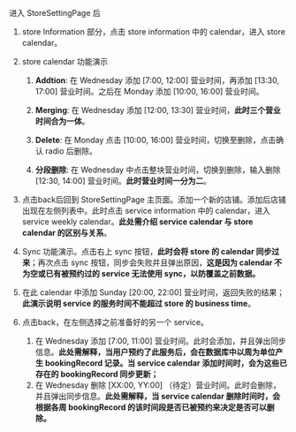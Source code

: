 进入 StoreSettingPage 后

1. store Information 部分，点击 store information 中的 calendar，进入 store calendar。

2. store calendar 功能演示

   1. **Addtion**: 在 Wednesday 添加 [7:00, 12:00] 营业时间，再添加 [13:30, 17:00] 营业时间。之后在 Monday 添加 [10:00, 16:00] 营业时间。

   2. **Merging**: 在 Wednesday 添加 [12:00, 13:30] 营业时间，**此时三个营业时间合为一体**。

   3. **Delete**: 在 Monday 点击 [10:00, 16:00] 营业时间，切换至删除，点击确认 radio 后删除。

   4. **分段删除**: 在 Wednesday 中点击整块营业时间，切换到删除，输入删除 [12:30, 14:00] 营业时间。**此时营业时间一分为二**。

      

3. 点击back后回到 StoreSettingPage 主页面。添加一个新的店铺。添加后店铺出现在左侧列表中。此时点击 service information 中的 calendar，进入 service weekly calendar。**此处需介绍 service calendar 与 store calendar 的区别与关系**。

4. Sync 功能演示。点击右上 sync 按钮，**此时会将 store 的 calendar 同步过来**；再次点击 sync 按钮，同步会失败并且弹出原因，**这是因为 calendar 不为空或已有被预约过的 service 无法使用 sync，以防覆盖之前数据。**

5. 在此 calendar 中添加 Sunday [20:00, 22:00] 营业时间，返回失败的结果；**此演示说明 service 的服务时间不能超过 store 的 business time**。

6. 点击back，在左侧选择之前准备好的另一个 service。

   1. 在 Wednesday 添加 [7:00, 11:00] 营业时间。此时会添加，并且弹出同步信息。**此处需解释，当用户预约了此服务后，会在数据库中以周为单位产生 bookingRecord 记录。当 service calendar 添加时间时，会为这些已存在的 bookingRecord 同步更新；**
   2. 在 Wednesday 删除 [XX:00, YY:00] （待定）营业时间。此时会删除，并且弹出同步信息。**此处需解释，当 service calendar 删除时间时，会根据各周 bookingRecord 的该时间段是否已被预约来决定是否可以删除。**

   

